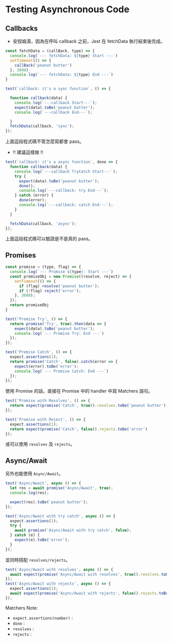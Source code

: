 # Testing Asynchronous Code


## Callbacks


- 安捏姆湯，因為在呼叫 callback 之前，Jest 在 fetchData 執行結束後完成。

```js
const fetchData = (callBack, type) => {
  console.log(`--- fetchData: ${type} Start ---`)
  setTimeout(() => {
    callBack('peanut butter')
  }, 3000)
  console.log(`--- fetchData: ${type} End ---`)
}

test(`callback: it's a sync function`, () => {

  function callback(data) {
    console.log(`---callback Start---`);
    expect(data).toBe('peanut butter');
    console.log(`---callback End---`);

  }
  fetchData(callback, 'sync');
});

```
上面這段程式碼不管怎麼寫都會 pass。


- !! 建議這樣做 !!
```js
test(`callback: it's a async function`, done => {
  function callback(data) {
    console.log(`---callback TryCatch Start---`);
    try {
      expect(data).toBe('peanut butter');
      done();
      console.log(`---callback: try End---`);
    } catch (error) {
      done(error);
      console.log(`---callback: catch End---`);
    }
  }

  fetchData(callback, 'async');
});
```
上面這段程式碼可以驗證是不是真的 pass。

## Promises

```js
const promise = (type, flag) => {
  console.log(`--- Promise ${type}: Start ---`)
  const promiseObj = new Promise((resolve, reject) => {
    setTimeout(() => {
      if (flag) resolve('peanut butter');
      if (!flag) reject('error');
    }, 3000);
  });
  return promiseObj
}
```

```js
test('Promise Try', () => {
  return promise('Try', true).then(data => {
    expect(data).toBe('peanut butter');
    console.log(`--- Promise Try: End ---`)
  });
});

test('Promise Catch', () => {
  expect.assertions(1);
  return promise('Catch', false).catch(error => {
    expect(error).toBe('error');
    console.log(`--- Promise Catch: End ---`)
  });
});
```

使用 Promise 的話，直接在 Promise 中的 handler 中寫 Matchers 語句。

```js
test('Promise with Resolves', () => {
  return expect(promise('Catch', true)).resolves.toBe('peanut butter')
});

test('Promise with Reject', () => {
  expect.assertions(1);
  return expect(promise('Catch', false)).rejects.toBe('error')
});
```

或可以使用 `resolves` 及 `rejects`。

## Async/Await

另外也能使用 `Async/Await`。

```js
test('Async/Await', async () => {
  let res = await promise('Async/Await', true);
  console.log(res);

  expect(res).toBe('peanut butter');
});

test('Async/Await with try catch', async () => {
  expect.assertions(1);
  try {
    await promise('Async/Await with try catch', false);
  } catch (e) {
    expect(e).toBe('error');
  }
});
```

並同時搭配 `resolves/rejects`。

```js
test('Async/Await with resolves', async () => {
  await expect(promise('Async/Await with resolves', true)).resolves.toBe('peanut butter')
});
test('Async/Await with rejects', async () => {
  expect.assertions(1);
  await expect(promise('Async/Await with rejects', false)).rejects.toBe('error')
});
```


Matchers Note:
- `expect.assertions(number)` :
- `done` :
- `resolves` :
- `rejects` :